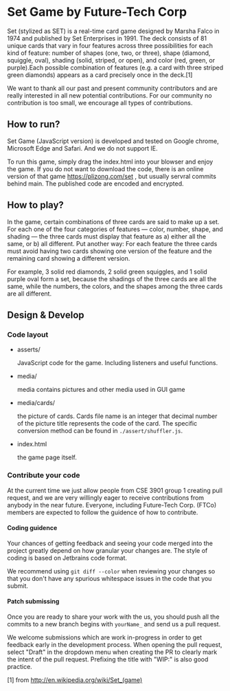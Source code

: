 # Set Game by Future-Tech Corp
Set (stylized as SET) is a real-time card game designed by Marsha Falco in 1974 and published by Set Enterprises in 1991. The deck consists of 81 unique cards that vary in four features across three possibilities for each kind of feature: number of shapes (one, two, or three), shape (diamond, squiggle, oval), shading (solid, striped, or open), and color (red, green, or purple).Each possible combination of features (e.g. a card with three striped green diamonds) appears as a card precisely once in the deck.[1]

We want to thank all our past and present community contributors and are really interested in all new potential contributions. For our community no contribution is too small, we encourage all types of contributions.

## How to run?
Set Game (JavaScript version) is developed and tested on Google chrome, Microsoft Edge and Safari. And we do not support IE.

To run this game, simply drag the index.html into your blowser and enjoy the game. If you do not want to download the code, there is an online version of that game https://plizong.com/set , but usually servral commits behind main. The published code are encoded and encrypted.

## How to play?
In the game, certain combinations of three cards are said to make up a set. For each one of the four categories of features — color, number, shape, and shading — the three cards must display that feature as a) either all the same, or b) all different. Put another way: For each feature the three cards must avoid having two cards showing one version of the feature and the remaining card showing a different version.

For example, 3 solid red diamonds, 2 solid green squiggles, and 1 solid purple oval form a set, because the shadings of the three cards are all the same, while the numbers, the colors, and the shapes among the three cards are all different.


## Design & Develop
### Code layout
* asserts/

    JavaScript code for the game. Including listeners and useful functions.


* media/

    media contains pictures and other media used in GUI game


* media/cards/

    the picture of cards. Cards file name is an integer that decimal number of the picture title represents the code of the card. The specific conversion method can be found in ```./assert/shuffler.js```.


* index.html
    
    the game page itself.
    

### Contribute your code
At the current time we just allow people from CSE 3901 group 1 creating pull request, and we are very willingly eager to receive contributions from anybody in the near future. Everyone, including Future-Tech Corp. (FTCo) members are expected to follow the guidence of how to contribute.

#### Coding guidence
Your chances of getting feedback and seeing your code merged into the project greatly depend on how granular your changes are. The style of coding is based on Jetbrains code format.

We recommend using ```git diff --color``` when reviewing your changes so that you don't have any spurious whitespace issues in the code that you submit.

#### Patch submissing
Once you are ready to share your work with the us, you should push all the commits to a new branch begins with ```yourName_``` and send us a pull request.

We welcome submissions which are work in-progress in order to get feedback early in the development process. When opening the pull request, select "Draft" in the dropdown menu when creating the PR to clearly mark the intent of the pull request. Prefixing the title with "WIP:" is also good practice.
    
[1] from http://en.wikipedia.org/wiki/Set_(game)
